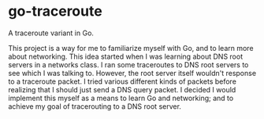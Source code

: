 go-traceroute
=============

A traceroute variant in Go.

This project is a way for me to familiarize myself with Go, and to learn more
about networking. This idea started when I was learning about DNS root servers
in a networks class. I ran some traceroutes to DNS root servers to see which I
was talking to. However, the root server itself wouldn't response to a
traceroute packet. I tried various different kinds of packets before realizing
that I should just send a DNS query packet. I decided I would implement this
myself as a means to learn Go and networking; and to achieve my goal of
tracerouting to a DNS root server.
